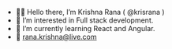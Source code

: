 - 🙋‍♂️ Hello there, I’m Krishna Rana ( @krisrana ) 
- 👀 I’m interested in Full stack development.
- 🌱 I’m currently learning React and Angular.
- 📧 rana.krishna@live.com
<!---
krisrana/krisrana is a ✨ special ✨ repository because its `README.md` (this file) appears on your GitHub profile.
You can click the Preview link to take a look at your changes.
--->
